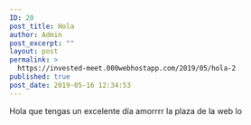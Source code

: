 ```yaml
---
ID: 20
post_title: Hola
author: Admin
post_excerpt: ""
layout: post
permalink: >
  https://invested-meet.000webhostapp.com/2019/05/hola-2
published: true
post_date: 2019-05-16 12:34:53
---
```

Hola que tengas un excelente día amorrrr la plaza de la web lo